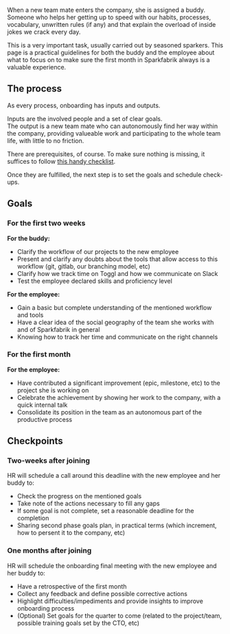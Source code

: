 When a new team mate enters the company, she is assigned a buddy. Someone who helps her getting up to speed with our habits, processes, vocabulary, unwritten rules (if any) and that explain the overload of inside jokes we crack every day.

This is a very important task, usually carried out by seasoned sparkers. This page is a practical guidelines for both the buddy and the employee about what to focus on to make sure the first month in Sparkfabrik always is a valuable experience.

## The process

As every process, onboarding has inputs and outputs.

Inputs are the involved people and a set of clear goals.  
The output is a new team mate who can autonomously find her way within the company, providing valueable work and participating to the whole team life, with little to no friction.

There are prerequisites, of course. To make sure nothing is missing, it suffices to follow [this handy checklist](/procedures/employee-onboarding).

Once they are fulfilled, the next step is to set the goals and schedule check-ups.

## Goals

### For the first two weeks

**For the buddy:**

* Clarify the workflow of our projects to the new employee
* Present and clarify any doubts about the tools that allow access to this workflow (git, gitlab, our branching model, etc)
* Clarify how we track time on Toggl and how we communicate on Slack
* Test the employee declared skills and proficiency level

**For the employee:**

* Gain a basic but complete understanding of the mentioned workflow and tools
* Have a clear idea of the social geography of the team she works with and of Sparkfabrik in general
* Knowing how to track her time and communicate on the right channels

### For the first month

**For the employee:**

* Have contributed a significant improvement (epic, milestone, etc) to the project she is working on
* Celebrate the achievement by showing her work to the company, with a quick internal talk
* Consolidate its position in the team as an autonomous part of the productive process

## Checkpoints

### Two-weeks after joining

HR will schedule a call around this deadline with the new employee and her buddy to:

* Check the progress on the mentioned goals
* Take note of the actions necessary to fill any gaps
* If some goal is not complete, set a reasonable deadline for the completion
* Sharing second phase goals plan, in practical terms (which increment, how to persent it to the company, etc)

### One months after joining

HR will schedule the onboarding final meeting with the new employee and her buddy to:

* Have a retrospective of the first month
* Collect any feedback and define possible corrective actions
* Highlight difficulties/impediments and provide insights to improve onboarding process
* (Optional) Set goals for the quarter to come (related to the project/team, possible training goals set by the CTO, etc)
